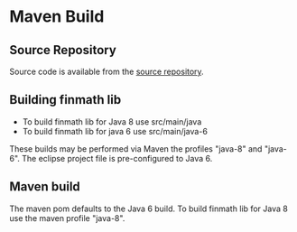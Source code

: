 # Maven Build

## Source Repository

Source code is available from the [source repository](source-repository.html).

## Building finmath lib

-    To build finmath lib for Java 8 use src/main/java
-    To build finmath lib for java 6 use src/main/java-6

These builds may be performed via Maven the profiles "java-8" and "java-6".
The eclipse project file is pre-configured to Java 6.

## Maven build

The maven pom defaults to the Java 6 build. To build finmath lib for Java 8 use the maven profile "java-8".
